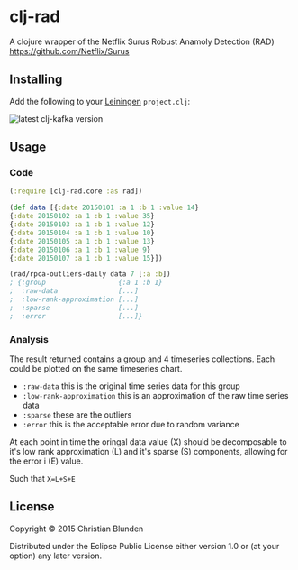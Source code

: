 # clj-rad

A clojure wrapper of the Netflix Surus Robust Anamoly Detection (RAD) https://github.com/Netflix/Surus

## Installing

Add the following to your [Leiningen](http://github.com/technomancy/leiningen) `project.clj`:

![latest clj-kafka version](https://clojars.org/clj-rad/latest-version.svg)

## Usage

### Code

```clojure
(:require [clj-rad.core :as rad])

(def data [{:date 20150101 :a 1 :b 1 :value 14}
{:date 20150102 :a 1 :b 1 :value 35}
{:date 20150103 :a 1 :b 1 :value 12}
{:date 20150104 :a 1 :b 1 :value 10}
{:date 20150105 :a 1 :b 1 :value 13}
{:date 20150106 :a 1 :b 1 :value 9}
{:date 20150107 :a 1 :b 1 :value 15}])

(rad/rpca-outliers-daily data 7 [:a :b])
; {:group                  {:a 1 :b 1}
;  :raw-data               [...]
;  :low-rank-approximation [...]
;  :sparse                 [...]
;  :error                  [...]}
```

### Analysis

The result returned contains a group and 4 timeseries collections. Each could be plotted on the same timeseries chart.

* `:raw-data` this is the original time series data for this group
* `:low-rank-approximation` this is an approximation of the raw time series data
* `:sparse` these are the outliers
* `:error` this is the acceptable error due to random variance

At each point in time the oringal data value (X) should be decomposable to it's low rank approximation (L) and it's sparse (S) components, allowing for the error i (E) value.

Such that `X=L+S+E`

## License

Copyright © 2015 Christian Blunden

Distributed under the Eclipse Public License either version 1.0 or (at
your option) any later version.
